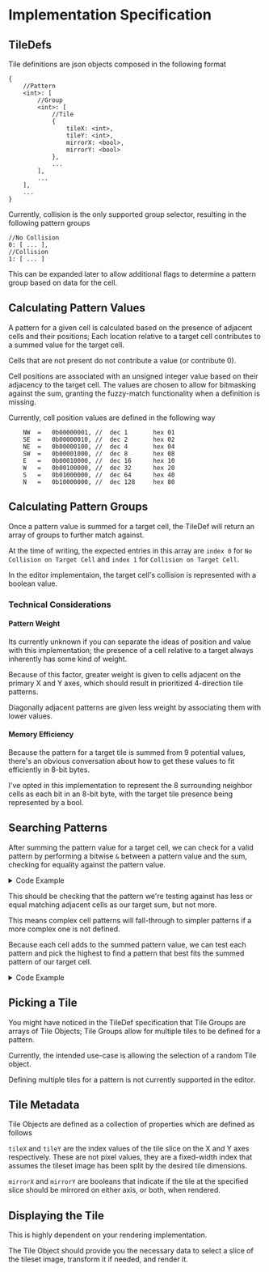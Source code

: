 # Implementation Specification

## TileDefs
Tile definitions are json objects composed in the following format

```
{
    //Pattern
    <int>: [
        //Group
        <int>: [
            //Tile
            {
                tileX: <int>,
                tileY: <int>,
                mirrorX: <bool>,
                mirrorY: <bool>
            },
            ...
        ],
        ...
    ],
    ...
}
```

Currently, collision is the only supported group selector, resulting in the following pattern groups
```
//No Collision
0: [ ... ],
//Collision
1: [ ... ]
```

This can be expanded later to allow additional flags to determine a pattern group based on data for the cell.

## Calculating Pattern Values
A pattern for a given cell is calculated based on the presence of adjacent cells and their positions; Each location relative to a target cell contributes to a summed value for the target cell.

Cells that are not present do not contribute a value (or contribute 0).

Cell positions are associated with an unsigned integer value based on their adjacency to the target cell. The values are chosen to allow for bitmasking against the sum, granting the fuzzy-match functionality when a definition is missing.

Currently, cell position values are defined in the following way
```
    NW  =   0b00000001, //  dec 1       hex 01
    SE  =   0b00000010, //  dec 2       hex 02
    NE  =   0b00000100, //  dec 4       hex 04
    SW  =   0b00001000, //  dec 8       hex 08
    E   =   0b00010000, //  dec 16      hex 10
    W   =   0b00100000, //  dec 32      hex 20
    S   =   0b01000000, //  dec 64      hex 40
    N   =   0b10000000, //  dec 128     hex 80
```

## Calculating Pattern Groups
Once a pattern value is summed for a target cell, the TileDef will return an array of groups to further match against.

At the time of writing, the expected entries in this array are `index 0` for `No Collision on Target Cell` and `index 1` for `Collision on Target Cell`.

In the editor implementaion, the target cell's collision is represented with a boolean value.

### Technical Considerations

#### Pattern Weight
Its currently unknown if you can separate the ideas of position and value with this implementation; the presence of a cell relative to a target always inherently has some kind of weight.

Because of this factor, greater weight is given to cells adjacent on the primary X and Y axes, which should result in prioritized 4-direction tile patterns.

Diagonally adjacent patterns are given less weight by associating them with lower values.

#### Memory Efficiency
Because the pattern for a target tile is summed from 9 potential values, there's an obvious conversation about how to get these values to fit efficiently in 8-bit bytes.

I've opted in this implementation to represent the 8 surrounding neighbor cells as each bit in an 8-bit byte, with the target tile presence being represented by a bool.

## Searching Patterns
After summing the pattern value for a target cell, we can check for a valid pattern by performing a bitwise `&` between a pattern value and the sum, checking for equality against the pattern value.

<details>
<summary>Code Example</summary>

```
if ((testPattern & sum) == testPattern)
{
    ...
}
```
</details>

This should be checking that the pattern we're testing against has less or equal matching adjacent cells as our target sum, but not more.

This means complex cell patterns will fall-through to simpler patterns if a more complex one is not defined.

Because each cell adds to the summed pattern value, we can test each pattern and pick the highest to find a pattern that best fits the summed pattern of our target cell.

<details>
<summary>Code Example</summary>

```
int currPattern = 0;
for (p in patterns)
{
    if ((p & sum) == p)
    {
        if (p > currPattern)
        {
            p = currPattern;
        }
    }
}
```
</details>

## Picking a Tile
You might have noticed in the TileDef specification that Tile Groups are arrays of Tile Objects; Tile Groups allow for multiple tiles to be defined for a pattern.

Currently, the intended use-case is allowing the selection of a random Tile object.

Defining multiple tiles for a pattern is not currently supported in the editor.

## Tile Metadata
Tile Objects are defined as a collection of properties which are defined as follows

`tileX` and `tileY` are the index values of the tile slice on the X and Y axes respectively. These are not pixel values, they are a fixed-width index that assumes the tileset image has been split by the desired tile dimensions.

`mirrorX` and `mirrorY` are booleans that indicate if the tile at the specified slice should be mirrored on either axis, or both, when rendered.

## Displaying the Tile
This is highly dependent on your rendering implementation.

The Tile Object should provide you the necessary data to select a slice of the tileset image, transform it if needed, and render it.